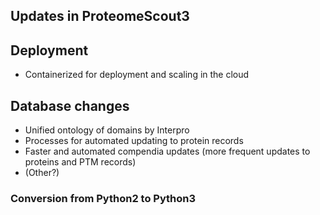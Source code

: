 ## Updates in ProteomeScout3

## Deployment 
* Containerized for deployment and scaling in the cloud

## Database changes
* Unified ontology of domains by Interpro
* Processes for automated updating to protein records
* Faster and automated compendia updates (more frequent updates to proteins and PTM records)
* (Other?)

### Conversion from Python2 to Python3
